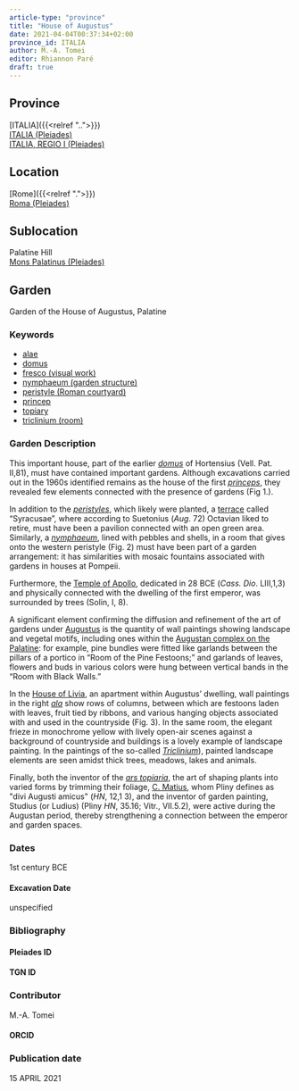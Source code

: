 ```yaml
---
article-type: "province"
title: "House of Augustus"
date: 2021-04-04T00:37:34+02:00
province_id: ITALIA
author: M.-A. Tomei
editor: Rhiannon Paré
draft: true
---
```


## Province

[ITALIA]({{<relref "..">}})\
[ITALIA (Pleiades)](https://pleiades.stoa.org/places/1052)\
[ITALIA, REGIO I (Pleiades)](https://pleiades.stoa.org/places/441075550)

## Location
[Rome]({{<relref ".">}}) \
[Roma (Pleiades)](https://pleiades.stoa.org/places/423025)

## Sublocation

Palatine Hill \
[Mons Palatinus (Pleiades)](https://pleiades.stoa.org/places/971691208)



## Garden

Garden of the House of Augustus, Palatine

### Keywords

- [alae](http://vocab.getty.edu/page/aat/300004055)
- [domus](http://vocab.getty.edu/page/aat/300005506)
- [fresco (visual work)](http://vocab.getty.edu/page/aat/300177433)
- [nymphaeum (garden structure)](http://vocab.getty.edu/page/aat/300006809)
- [peristyle (Roman courtyard)](http://vocab.getty.edu/page/aat/300080971)
- [princep](https://www.britannica.com/topic/princeps)
- [topiary](http://vocab.getty.edu/page/aat/300061887)
- [triclinium (room)](http://vocab.getty.edu/page/aat/300004359)


### Garden Description

This important house, part of the earlier [*domus*](http://vocab.getty.edu/page/aat/300005506) of Hortensius (Vell. Pat. II,81), must have contained important gardens. Although excavations carried out in the 1960s identified remains as the house of the first [*princeps*](https://www.britannica.com/topic/princeps), they revealed few elements connected with the presence of gardens (Fig 1.).

In addition to the [*peristyles*](http://vocab.getty.edu/page/aat/300080971), which likely were planted, a [terrace](http://vocab.getty.edu/page/aat/300004182) called “Syracusae”, where according to Suetonius (*Aug*. 72) Octavian liked to retire, must have been a pavilion connected with an open green area. Similarly, a [*nymphaeum*](http://vocab.getty.edu/page/aat/300006809), lined with pebbles and shells, in a room that gives onto the western peristyle (Fig. 2) must have been part of a garden arrangement: it has similarities with mosaic fountains associated with gardens in houses at Pompeii.

Furthermore, the [Temple of Apollo](https://en.wikipedia.org/wiki/Temple_of_Apollo_Palatinus), dedicated in 28 BCE (*Cass. Dio*. LIII,1,3) and physically connected with the dwelling of the first emperor, was surrounded by trees (Solin, I, 8).

A significant element confirming the diffusion and refinement of the art of gardens under [Augustus](https://www.britannica.com/biography/Augustus-Roman-emperor) is the quantity of wall paintings showing landscape and vegetal motifs, including ones within the [Augustan complex on the Palatine](https://en.wikipedia.org/wiki/House_of_Augustus): for example, pine bundles were fitted like garlands between the pillars of a portico in “Room of the Pine Festoons;” and garlands of leaves, flowers and buds in various colors were hung between vertical bands in the “Room with Black Walls.”

In the [House of Livia](https://parcocolosseo.it/en/marvels/the-house-of-livia/), an apartment within Augustus’ dwelling, wall paintings in the right [*ala*](http://vocab.getty.edu/page/aat/300004055) show rows of columns, between which are festoons laden with leaves, fruit tied by ribbons, and various hanging objects associated with and used in the countryside (Fig. 3). In the same room, the elegant frieze in monochrome yellow with lively open-air scenes against a background of countryside and buildings is a lovely example of landscape painting. In the paintings of the so-called [*Triclinium*](http://vocab.getty.edu/page/aat/300004359)), painted landscape elements are seen amidst thick trees, meadows, lakes and animals.

Finally, both the inventor of the [*ars topiaria*](https://en.wikipedia.org/wiki/Topiary), the art of shaping plants into varied forms by trimming their foliage, [C. Matius](https://en.wikipedia.org/wiki/Gaius_Matius), whom Pliny defines as  "divi Augusti amicus" (*HN*, 12,1 3), and the inventor of garden painting, Studius (or Ludius) (Pliny *HN*, 35.16; Vitr., VII.5.2), were active during the Augustan period, thereby strengthening a connection between the emperor and garden spaces.

### Dates

1st century BCE

#### Excavation Date

unspecified

### Bibliography

<!--
- BIB_ENTRY [(worldcat)](WORLDCAT_LINK_URL)
-->

#### Pleiades ID
<!-- N.B. This should be as specific as it can be, i.e., to the garden, sublocation, location, or province. -->

<!-- [PLEIADES_ID](https://pleiades.stoa.org/places/PLEIADES_ID) -->

#### TGN ID
<!-- N.B. This should be as specific as it can be, i.e., to the garden, sublocation, location, or province. -->

<!-- [TGN_ID](http://vocab.getty.edu/page/tgn/TGN_ID) -->

### Contributor

M.-A. Tomei

#### ORCID

<!-- [ORCID](https://orcid.org/ORCID) -->

### Publication date

15 APRIL 2021
